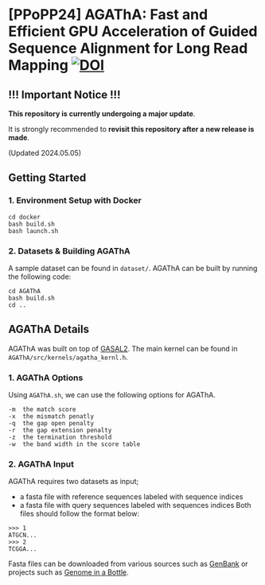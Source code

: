 # [PPoPP24] AGAThA: Fast and Efficient GPU Acceleration of Guided Sequence Alignment for Long Read Mapping [![DOI](https://zenodo.org/badge/725514536.svg)](https://zenodo.org/doi/10.5281/zenodo.10225634)

## !!! Important Notice !!! 
**This repository is currently undergoing a major update**.

It is strongly recommended to **revisit this repository after a new release is made**. 

(Updated 2024.05.05)

## Getting Started

### 1. Environment Setup with Docker
```properties
cd docker
bash build.sh
bash launch.sh
```

### 2. Datasets & Building AGAThA
A sample dataset can be found in `dataset/`.
AGAThA can be built by running the following code:

```properties
cd AGAThA
bash build.sh
cd ..
```

## AGAThA Details

AGAThA was built on top of [GASAL2](https://github.com/nahmedraja/GASAL2).
The main kernel can be found in ```AGAThA/src/kernels/agatha_kernl.h```.

### 1. AGAThA Options
Using ```AGAThA.sh```, we can use the following options for AGAThA.
```
-m  the match score
-x  the mismatch penatly
-q  the gap open penalty
-r  the gap extension penalty
-z  the termination threshold
-w  the band width in the score table
```
### 2. AGAThA Input
AGAThA requires two datasets as input; 
* a fasta file with reference sequences labeled with sequence indices
* a fasta file with query sequences labeled with sequences indices
Both files should follow the format below:
```
>>> 1
ATGCN...
>>> 2
TCGGA...
```
Fasta files can be downloaded from various sources such as [GenBank](https://www.ncbi.nlm.nih.gov/genbank/) or projects such as [Genome in a Bottle](https://www.nist.gov/programs-projects/genome-bottle). 







